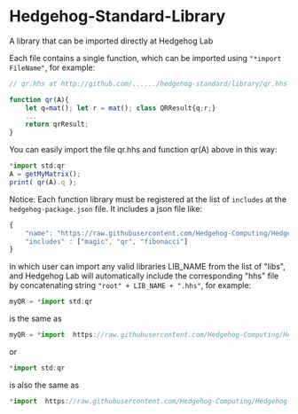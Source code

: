 # Hedgehog-Standard-Library
A library that can be imported directly at Hedgehog Lab

Each file contains a single function, which can be imported using ```"*import FileName"```, for example:

```js
// qr.hhs at http://github.com/....../hedgehog-standard/library/qr.hhs

function qr(A){
    let q=mat(); let r = mat(); class QRResult{q;r;}
    ...
    return qrResult;
}
```

You can easily import the file qr.hhs and function qr(A) above in this way:
```js
*import std:qr
A = getMyMatrix();
print( qr(A).q );
```

Notice: Each function library must be registered at the list of ```includes``` at the ```hedgehog-package.json``` file. It includes a json file like:
```js
{
    "name": "https://raw.githubusercontent.com/Hedgehog-Computing/Hedgehog-Standard-Library/main/",
    "includes" : ["magic", "qr", "fibonacci"]
}
```
in which user can import any valid libraries LIB_NAME from the list of "libs", and Hedgehog Lab will automatically include the corresponding "hhs" file by concatenating string ```"root" + LIB_NAME + ".hhs"```, for example:
```js
myQR = *import std:qr
```
is the same as 
```js
myQR = *import  https://raw.githubusercontent.com/Hedgehog-Computing/Hedgehog-Standard-Library/main/qr.hhs
```

or 

```js
*import std:qr
```
is also the same as 
```js
*import  https://raw.githubusercontent.com/Hedgehog-Computing/Hedgehog-Standard-Library/main/qr.hhs
```
